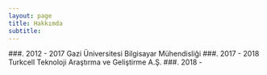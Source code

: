 ```yaml
---
layout: page
title: Hakkımda
subtitle: 
---
```


###. 2012 - 2017 Gazi Üniversitesi Bilgisayar Mühendisliği
###. 2017 - 2018 Turkcell Teknoloji Araştırma ve Geliştirme A.Ş.
###. 2018 - 
